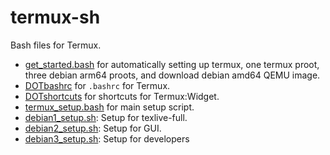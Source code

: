 # termux-sh
Bash files for Termux.
- [get_started.bash](get_started.bash) for automatically setting up termux, one termux proot, three debian arm64 proots, and download debian amd64 QEMU image.
- [DOTbashrc](DOTbashrc) for `.bashrc` for Termux.
- [DOTshortcuts](DOTshortcuts) for shortcuts for Termux:Widget.
- [termux_setup.bash](termux_setup.bash) for main setup script.
- [debian1_setup.sh](debian1_setup.sh): Setup for texlive-full.
- [debian2_setup.sh](debian2_setup.sh): Setup for GUI.
- [debian3_setup.sh](debian3_setup.sh): Setup for developers 